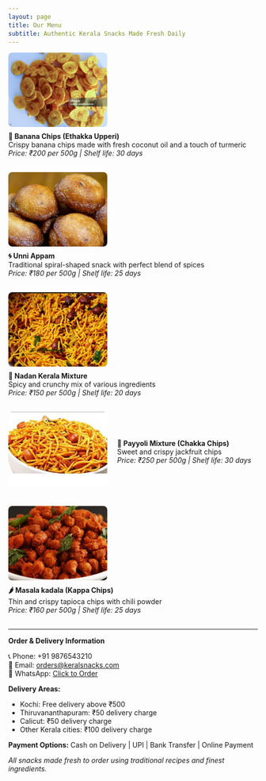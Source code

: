 ```yaml
---
layout: page
title: Our Menu
subtitle: Authentic Kerala Snacks Made Fresh Daily
---
```



<div style="display: flex; align-items: center; margin-bottom: 30px; flex-wrap: wrap;">
  <img src="/assets/img/bananachips.jpg" alt="Banana Chips" style="width: 200px; height: 150px; object-fit: cover; border-radius: 8px; margin-right: 20px; margin-bottom: 10px;">
  <div>
    <strong>🍌 Banana Chips (Ethakka Upperi)</strong><br>
    Crispy banana chips made with fresh coconut oil and a touch of turmeric<br>
    <em>Price: ₹200 per 500g | Shelf life: 30 days</em>
  </div>
</div>

<div style="display: flex; align-items: center; margin-bottom: 30px; flex-wrap: wrap;">
  <img src="/assets/img/unniappam.jpeg" alt="Unniappam" style="width: 200px; height: 150px; object-fit: cover; border-radius: 8px; margin-right: 20px; margin-bottom: 10px;">
  <div>
    <strong>🌀 Unni Appam</strong><br>
    Traditional spiral-shaped snack with perfect blend of spices<br>
    <em>Price: ₹180 per 500g | Shelf life: 25 days</em>
  </div>
</div>

<div style="display: flex; align-items: center; margin-bottom: 30px; flex-wrap: wrap;">
  <img src="/assets/img/nadankeralamixture.jpg" alt="Nadan Kerala Mixture" style="width: 200px; height: 150px; object-fit: cover; border-radius: 8px; margin-right: 20px; margin-bottom: 10px;">
  <div>
    <strong>🥜 Nadan Kerala Mixture</strong><br>
    Spicy and crunchy mix of various ingredients<br>
    <em>Price: ₹150 per 500g | Shelf life: 20 days</em>
  </div>
</div>

<div style="display: flex; align-items: center; margin-bottom: 30px; flex-wrap: wrap;">
  <img src="/assets/img/payyolimixture.jpg" alt="Payyoli Mixture" style="width: 200px; height: 150px; object-fit: cover; border-radius: 8px; margin-right: 20px; margin-bottom: 10px;">
  <div>
    <strong>🫘 Payyoli Mixture (Chakka Chips)</strong><br>
    Sweet and crispy jackfruit chips<br>
    <em>Price: ₹250 per 500g | Shelf life: 30 days</em>
  </div>
</div>

<div style="display: flex; align-items: center; margin-bottom: 30px; flex-wrap: wrap;">
  <img src="/assets/img/masalakadala.jpg" alt="Masala kadala" style="width: 200px; height: 150px; object-fit: cover; border-radius: 8px; margin-right: 20px; margin-bottom: 10px;">
  <div>
    <strong>🌶️ Masala kadala (Kappa Chips)</strong><br>
    Thin and crispy tapioca chips with chili powder<br>
    <em>Price: ₹160 per 500g | Shelf life: 25 days</em>
  </div>
</div>

---
**Order & Delivery Information**

📞 Phone: +91 9876543210  
📧 Email: orders@keralsnacks.com  
📱 WhatsApp: [Click to Order](https://wa.me/919876543210)

**Delivery Areas:**
- Kochi: Free delivery above ₹500
- Thiruvananthapuram: ₹50 delivery charge  
- Calicut: ₹50 delivery charge
- Other Kerala cities: ₹100 delivery charge

**Payment Options:** Cash on Delivery | UPI | Bank Transfer | Online Payment

*All snacks made fresh to order using traditional recipes and finest ingredients.*
